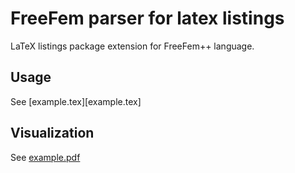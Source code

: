 # FreeFem parser for latex listings

LaTeX listings package extension for FreeFem++ language.

## Usage

See [example.tex][example.tex]

## Visualization

See [example.pdf](example.pdf)
